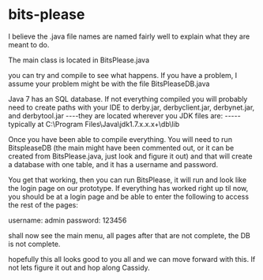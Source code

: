 # bits-please
I believe the .java file names are named fairly well to explain what they are meant to do.

The main class is located in BitsPlease.java

you can try and compile to see what happens. If you have a problem, I assume your problem might be with the file BitsPleaseDB.java

Java 7 has an SQL database.  If not everything compiled you will probably need to create paths with your IDE to derby.jar, derbyclient.jar, derbynet.jar, and derbytool.jar
----they are located wherever you JDK files are:
-----typically at  C:\Program Files\Java\jdk1.7.x.x.x+\db\lib


Once you have been able to compile everything. You will need to run BitspleaseDB (the main might have been commented out, or it can be created from BitsPlease.java, just look and figure it out) and that will create a database with one table, and it has a username and password.

You get that working, then you can  run BitsPlease, it will run and look like the login page on our prototype. If everything has worked right up til now, you should be at a login  page and be able to enter the following to access the rest of the pages:

username: admin
password: 123456

shall now see the main menu, all pages after that are not complete, the DB is not complete.

hopefully this all looks good to you all and we can move forward with this. If not lets figure it out and hop along Cassidy.
